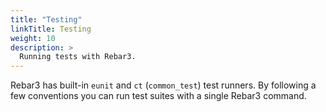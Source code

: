 ```yaml
---
title: "Testing"
linkTitle: Testing
weight: 10
description: >
  Running tests with Rebar3.
---
```


Rebar3 has built-in `eunit` and `ct` (`common_test`) test runners. By following a few conventions you can run test suites with a single Rebar3 command.
